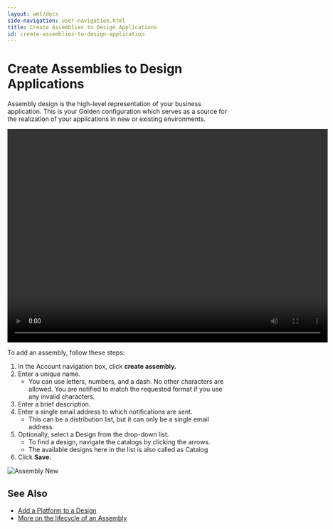 ```yaml
---
layout: wmt/docs
side-navigation: user-navigation.html
title: Create Assemblies to Design Applications
id: create-assemblies-to-design-application
---
```


# Create Assemblies to Design Applications

Assembly design is the high-level representation of your business application. This is your Golden configuration which serves as a source for the realization of your applications in new or existing environments.

<video width="720" height="480" preload="metadata" controls="" class="grovo-video">
    <source src="http://videos.grovo.com/walmart-oneops-0215_add-an-assembly_4668.webm?vpv=1" type="video/webm">
    Your browser does not implement HTML5 video.
</video>

To add an assembly, follow these steps:


1. In the Account navigation box, click **create assembly.**
2. Enter a unique name.
    * You can use letters, numbers, and a dash. No other characters are allowed. You are notified to match the requested format if you use any invalid characters.
3. Enter a brief description.
4. Enter a single email address to which notifications are sent.
    * This can be a distribution list, but it can only be a single email address.
5. Optionally, select a Design from the drop-down list.
    * To find a design, navigate the catalogs by clicking the arrows.
    * The available designs here in the list is also called as Catalog
6. Click **Save.**

![Assembly New](/assets/docs/local/images/assembly-new.png)

## See Also

* <a href="/user/design/add-a-platform-to-a-design.html">Add a Platform to a Design</a>
* <a href="/user/general/key-concepts.html#assembly">More on the lifecycle of an Assembly</a>

